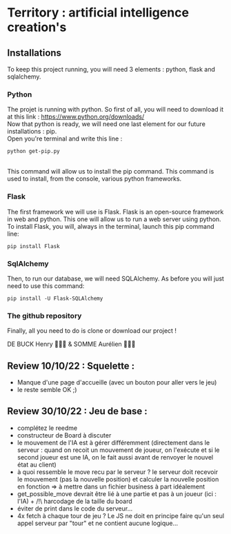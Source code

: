 # Territory : artificial intelligence creation's

## Installations
To keep this project running, you will need 3 elements : python, flask and sqlalchemy.

### Python
The projet is running with python. So first of all, you will need to download it at this link : https://www.python.org/downloads/
<br>Now that python is ready, we will need one last element for our future installations : pip.
<br>Open you're terminal and write this line :

    python get-pip.py
              
<br>This command will allow us to install the pip command. This command is used to install, from the console, various python frameworks.

### Flask
The first framework we will use is Flask. Flask is an open-source framework in web and python. This one will allow us to run a web server using python.
<br>To install Flask, you will, always in the terminal, launch this pip command line:

    pip install Flask

### SqlAlchemy
Then, to run our database, we will need SQLAlchemy. As before you will just need to use this command:

    pip install -U Flask-SQLAlchemy

### The github repository
Finally, all you need to do is clone or download our project !

DE BUCK Henry 👨🏼‍💻 & SOMME Aurélien 👨🏻‍💻

Review 10/10/22 : Squelette :
-----------------------------
- Manque d'une page d'accueille (avec un bouton pour aller vers le jeu)
- le reste semble OK ;)

Review 30/10/22 : Jeu de base :
----------------------------
- complétez le reedme
- constructeur de Board à discuter
- le mouvement de l'IA est à gérer différemment (directement dans le serveur : quand on recoit un mouvement de joueur, on l'exécute et si le second joueur est une IA, on le fait aussi avant de renvoyer le nouvel état au client)
- à quoi ressemble le move recu par le serveur ? le serveur doit recevoir le mouvement (pas la nouvelle position) et calculer la nouvelle position en fonction => à mettre dans un fichier business à part idéalement
- get_possible_move devrait être lié à une partie et pas à un joueur (ici : l'IA) + /!\ harcodage de la taille du board
- éviter de print dans le code du serveur... 
- 4x fetch à chaque tour de jeu ? Le JS ne doit en principe faire qu'un seul appel serveur par "tour" et ne contient aucune logique...
